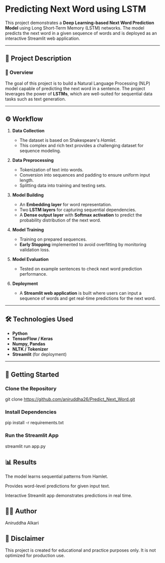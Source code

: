 # Predicting Next Word using LSTM

This project demonstrates a **Deep Learning-based Next Word Prediction Model** using Long Short-Term Memory (LSTM) networks. The model predicts the next word in a given sequence of words and is deployed as an interactive Streamlit web application.

---

## 📖 Project Description

### 🔎 Overview
The goal of this project is to build a Natural Language Processing (NLP) model capable of predicting the next word in a sentence. The project leverages the power of **LSTMs**, which are well-suited for sequential data tasks such as text generation.

---

## ⚙️ Workflow

1. **Data Collection**
   - The dataset is based on Shakespeare's *Hamlet*.  
   - This complex and rich text provides a challenging dataset for sequence modeling.

2. **Data Preprocessing**
   - Tokenization of text into words.
   - Conversion into sequences and padding to ensure uniform input length.
   - Splitting data into training and testing sets.

3. **Model Building**
   - An **Embedding layer** for word representation.
   - Two **LSTM layers** for capturing sequential dependencies.
   - A **Dense output layer** with **Softmax activation** to predict the probability distribution of the next word.

4. **Model Training**
   - Training on prepared sequences.
   - **Early Stopping** implemented to avoid overfitting by monitoring validation loss.

5. **Model Evaluation**
   - Tested on example sentences to check next word prediction performance.

6. **Deployment**
   - A **Streamlit web application** is built where users can input a sequence of words and get real-time predictions for the next word.

---

## 🛠️ Technologies Used

- **Python**
- **TensorFlow / Keras**
- **Numpy, Pandas**
- **NLTK / Tokenizer**
- **Streamlit** (for deployment)

---

## 🚀 Getting Started

### Clone the Repository

git clone https://github.com/aniruddha26/Predict_Next_Word.git

### Install Dependencies

pip install -r requirements.txt

### Run the Streamlit App

streamlit run app.py

## 📊 Results
The model learns sequential patterns from Hamlet.

Provides word-level predictions for given input text.

Interactive Streamlit app demonstrates predictions in real time.

## 👨‍💻 Author
Aniruddha Alkari

## 📌 Disclaimer
This project is created for educational and practice purposes only. It is not optimized for production use.
